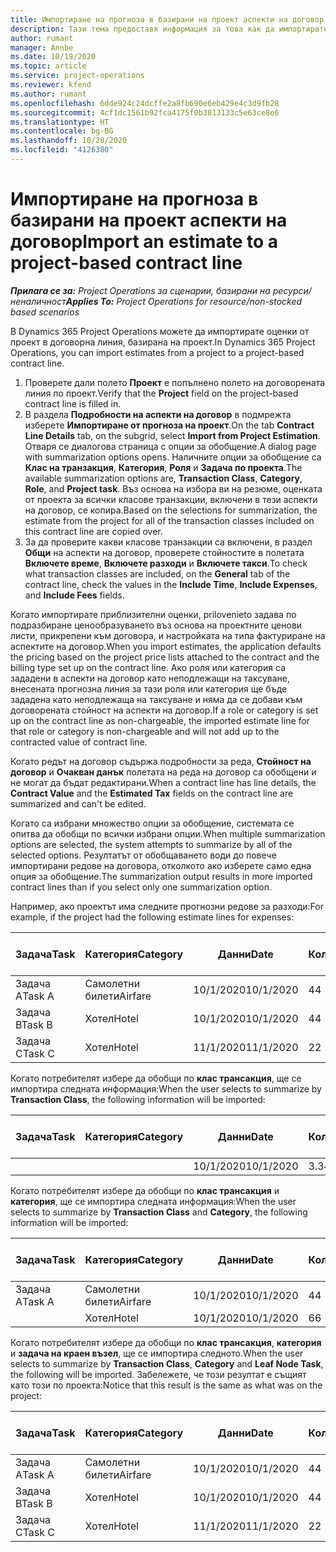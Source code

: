 ```yaml
---
title: Импортиране на прогноза в базирани на проект аспекти на договор
description: Тази тема предоставя информация за това как да импортирате прогнози от проект в аспекти на договор.
author: rumant
manager: Annbe
ms.date: 10/19/2020
ms.topic: article
ms.service: project-operations
ms.reviewer: kfend
ms.author: rumant
ms.openlocfilehash: 6dde924c24dcffe2a8fb690e6eb429e4c3d9fb28
ms.sourcegitcommit: 4cf1dc1561b92fca4175f0b3813133c5e63ce8e6
ms.translationtype: HT
ms.contentlocale: bg-BG
ms.lasthandoff: 10/28/2020
ms.locfileid: "4126380"
---
```

# <a name="import-an-estimate-to-a-project-based-contract-line"></a><span data-ttu-id="236e6-103">Импортиране на прогноза в базирани на проект аспекти на договор</span><span class="sxs-lookup"><span data-stu-id="236e6-103">Import an estimate to a project-based contract line</span></span>

<span data-ttu-id="236e6-104">_**Прилага се за:** Project Operations за сценарии, базирани на ресурси/неналичност_</span><span class="sxs-lookup"><span data-stu-id="236e6-104">_**Applies To:** Project Operations for resource/non-stocked based scenarios_</span></span>

<span data-ttu-id="236e6-105">В Dynamics 365 Project Operations можете да импортирате оценки от проект в договорна линия, базирана на проект.</span><span class="sxs-lookup"><span data-stu-id="236e6-105">In Dynamics 365 Project Operations, you can import estimates from a project to a project-based contract line.</span></span>

1. <span data-ttu-id="236e6-106">Проверете дали полето **Проект** е попълнено полето на договорената линия по проект.</span><span class="sxs-lookup"><span data-stu-id="236e6-106">Verify that the **Project** field on the project-based contract line is filled in.</span></span>
2. <span data-ttu-id="236e6-107">В раздела **Подробности на аспекти на договор** в подмрежта изберете **Импортиране от прогноза на проект**.</span><span class="sxs-lookup"><span data-stu-id="236e6-107">On the tab **Contract Line Details** tab, on the subgrid, select **Import from Project Estimation**.</span></span> <span data-ttu-id="236e6-108">Отваря се диалогова страница с опции за обобщение.</span><span class="sxs-lookup"><span data-stu-id="236e6-108">A dialog page with summarization options opens.</span></span> <span data-ttu-id="236e6-109">Наличните опции за обобщение са **Клас на транзакция**, **Категория**, **Роля** и **Задача по проекта**.</span><span class="sxs-lookup"><span data-stu-id="236e6-109">The available summarization options are, **Transaction Class**, **Category**, **Role**, and **Project task**.</span></span> <span data-ttu-id="236e6-110">Въз основа на избора ви на резюме, оценката от проекта за всички класове транзакции, включени в тези аспекти на договор, се копира.</span><span class="sxs-lookup"><span data-stu-id="236e6-110">Based on the selections for summarization, the estimate from the project for all of the transaction classes included on this contract line are copied over.</span></span> 
3. <span data-ttu-id="236e6-111">За да проверите какви класове транзакции са включени, в раздел **Общи** на аспекти на договор, проверете стойностите в полетата **Включете време**, **Включете разходи** и **Включете такси**.</span><span class="sxs-lookup"><span data-stu-id="236e6-111">To check what transaction classes are included, on the **General** tab of the contract line, check the values in the **Include Time**, **Include Expenses**, and **Include Fees** fields.</span></span>

<span data-ttu-id="236e6-112">Когато импортирате приблизителни оценки, prilovenieto задава по подразбиране ценообразуването въз основа на проектните ценови листи, прикрепени към договора, и настройката на типа фактуриране на аспектите на договор.</span><span class="sxs-lookup"><span data-stu-id="236e6-112">When you import estimates, the application defaults the pricing based on the project price lists attached to the contract and the billing type set up on the contract line.</span></span> <span data-ttu-id="236e6-113">Ако роля или категория са зададени в аспекти на договор като неподлежащи на таксуване, внесената прогнозна линия за тази роля или категория ще бъде зададена като неподлежаща на таксуване и няма да се добави към договорената стойност на аспекти на договор.</span><span class="sxs-lookup"><span data-stu-id="236e6-113">If a role or category is set up on the contract line as non-chargeable, the imported estimate line for that role or category is non-chargeable and will not add up to the contracted value of contract line.</span></span>

<span data-ttu-id="236e6-114">Когато редът на договор съдържа подробности за реда, **Стойност на договор** и **Очакван данък** полетата на реда на договор са обобщени и не могат да бъдат редактирани.</span><span class="sxs-lookup"><span data-stu-id="236e6-114">When a contract line has line details, the **Contract Value** and the **Estimated Tax** fields on the contract line are summarized and can't be edited.</span></span>

<span data-ttu-id="236e6-115">Когато са избрани множество опции за обобщение, системата се опитва да обобщи по всички избрани опции.</span><span class="sxs-lookup"><span data-stu-id="236e6-115">When multiple summarization options are selected, the system attempts to summarize by all of the selected options.</span></span> <span data-ttu-id="236e6-116">Резултатът от обобщаването води до повече импортирани редове на договора, отколкото ако изберете само една опция за обобщение.</span><span class="sxs-lookup"><span data-stu-id="236e6-116">The summarization output results in more imported contract lines than if you select only one summarization option.</span></span>

<span data-ttu-id="236e6-117">Например, ако проектът има следните прогнозни редове за разходи:</span><span class="sxs-lookup"><span data-stu-id="236e6-117">For example, if the project had the following estimate lines for expenses:</span></span>

| <span data-ttu-id="236e6-118">Задача</span><span class="sxs-lookup"><span data-stu-id="236e6-118">Task</span></span> | <span data-ttu-id="236e6-119">Категория</span><span class="sxs-lookup"><span data-stu-id="236e6-119">Category</span></span> | <span data-ttu-id="236e6-120">Данни</span><span class="sxs-lookup"><span data-stu-id="236e6-120">Date</span></span> | <span data-ttu-id="236e6-121">Количество</span><span class="sxs-lookup"><span data-stu-id="236e6-121">Quantity</span></span> | <span data-ttu-id="236e6-122">Единична цена</span><span class="sxs-lookup"><span data-stu-id="236e6-122">Unit price</span></span> | <span data-ttu-id="236e6-123">Количество</span><span class="sxs-lookup"><span data-stu-id="236e6-123">Amount</span></span> |
| --- | --- | --- | --- | --- | --- |
| <span data-ttu-id="236e6-124">Задача А</span><span class="sxs-lookup"><span data-stu-id="236e6-124">Task A</span></span> | <span data-ttu-id="236e6-125">Самолетни билети</span><span class="sxs-lookup"><span data-stu-id="236e6-125">Airfare</span></span> | <span data-ttu-id="236e6-126">10/1/2020</span><span class="sxs-lookup"><span data-stu-id="236e6-126">10/1/2020</span></span> | <span data-ttu-id="236e6-127">4</span><span class="sxs-lookup"><span data-stu-id="236e6-127">4</span></span> | <span data-ttu-id="236e6-128">400</span><span class="sxs-lookup"><span data-stu-id="236e6-128">400</span></span> | <span data-ttu-id="236e6-129">1600</span><span class="sxs-lookup"><span data-stu-id="236e6-129">1600</span></span> |
| <span data-ttu-id="236e6-130">Задача B</span><span class="sxs-lookup"><span data-stu-id="236e6-130">Task B</span></span> | <span data-ttu-id="236e6-131">Хотел</span><span class="sxs-lookup"><span data-stu-id="236e6-131">Hotel</span></span> | <span data-ttu-id="236e6-132">10/1/2020</span><span class="sxs-lookup"><span data-stu-id="236e6-132">10/1/2020</span></span> | <span data-ttu-id="236e6-133">4</span><span class="sxs-lookup"><span data-stu-id="236e6-133">4</span></span> | <span data-ttu-id="236e6-134">200</span><span class="sxs-lookup"><span data-stu-id="236e6-134">200</span></span> | <span data-ttu-id="236e6-135">800</span><span class="sxs-lookup"><span data-stu-id="236e6-135">800</span></span> |
| <span data-ttu-id="236e6-136">Задача C</span><span class="sxs-lookup"><span data-stu-id="236e6-136">Task C</span></span> | <span data-ttu-id="236e6-137">Хотел</span><span class="sxs-lookup"><span data-stu-id="236e6-137">Hotel</span></span> | <span data-ttu-id="236e6-138">11/1/2020</span><span class="sxs-lookup"><span data-stu-id="236e6-138">11/1/2020</span></span> | <span data-ttu-id="236e6-139">2</span><span class="sxs-lookup"><span data-stu-id="236e6-139">2</span></span> | <span data-ttu-id="236e6-140">200</span><span class="sxs-lookup"><span data-stu-id="236e6-140">200</span></span> | <span data-ttu-id="236e6-141">400</span><span class="sxs-lookup"><span data-stu-id="236e6-141">400</span></span> |

<span data-ttu-id="236e6-142">Когато потребителят избере да обобщи по **клас трансакция**, ще се импортира следната информация:</span><span class="sxs-lookup"><span data-stu-id="236e6-142">When the user selects to summarize by **Transaction Class**, the following information will be imported:</span></span>

| <span data-ttu-id="236e6-143">Задача</span><span class="sxs-lookup"><span data-stu-id="236e6-143">Task</span></span> | <span data-ttu-id="236e6-144">Категория</span><span class="sxs-lookup"><span data-stu-id="236e6-144">Category</span></span> | <span data-ttu-id="236e6-145">Данни</span><span class="sxs-lookup"><span data-stu-id="236e6-145">Date</span></span> | <span data-ttu-id="236e6-146">Количество</span><span class="sxs-lookup"><span data-stu-id="236e6-146">Quantity</span></span> | <span data-ttu-id="236e6-147">Единична цена</span><span class="sxs-lookup"><span data-stu-id="236e6-147">Unit price</span></span> | <span data-ttu-id="236e6-148">Количество</span><span class="sxs-lookup"><span data-stu-id="236e6-148">Amount</span></span> |
| --- | --- | --- | --- | --- | --- |
| &nbsp;  | &nbsp;  | <span data-ttu-id="236e6-149">10/1/2020</span><span class="sxs-lookup"><span data-stu-id="236e6-149">10/1/2020</span></span> | <span data-ttu-id="236e6-150">3.34</span><span class="sxs-lookup"><span data-stu-id="236e6-150">3.34</span></span> | <span data-ttu-id="236e6-151">840</span><span class="sxs-lookup"><span data-stu-id="236e6-151">840</span></span> | <span data-ttu-id="236e6-152">2800</span><span class="sxs-lookup"><span data-stu-id="236e6-152">2800</span></span> |

<span data-ttu-id="236e6-153">Когато потребителят избере да обобщи по **клас трансакция** и **категория**, ще се импортира следната информация:</span><span class="sxs-lookup"><span data-stu-id="236e6-153">When the user selects to summarize by **Transaction Class** and **Category**, the following information will be imported:</span></span>

| <span data-ttu-id="236e6-154">Задача</span><span class="sxs-lookup"><span data-stu-id="236e6-154">Task</span></span> | <span data-ttu-id="236e6-155">Категория</span><span class="sxs-lookup"><span data-stu-id="236e6-155">Category</span></span> | <span data-ttu-id="236e6-156">Данни</span><span class="sxs-lookup"><span data-stu-id="236e6-156">Date</span></span> | <span data-ttu-id="236e6-157">Количество</span><span class="sxs-lookup"><span data-stu-id="236e6-157">Quantity</span></span> | <span data-ttu-id="236e6-158">Единична цена</span><span class="sxs-lookup"><span data-stu-id="236e6-158">Unit price</span></span> | <span data-ttu-id="236e6-159">Количество</span><span class="sxs-lookup"><span data-stu-id="236e6-159">Amount</span></span> |
| --- | --- | --- | --- | --- | --- |
| <span data-ttu-id="236e6-160">Задача А</span><span class="sxs-lookup"><span data-stu-id="236e6-160">Task A</span></span> | <span data-ttu-id="236e6-161">Самолетни билети</span><span class="sxs-lookup"><span data-stu-id="236e6-161">Airfare</span></span> | <span data-ttu-id="236e6-162">10/1/2020</span><span class="sxs-lookup"><span data-stu-id="236e6-162">10/1/2020</span></span> | <span data-ttu-id="236e6-163">4</span><span class="sxs-lookup"><span data-stu-id="236e6-163">4</span></span> | <span data-ttu-id="236e6-164">400</span><span class="sxs-lookup"><span data-stu-id="236e6-164">400</span></span> | <span data-ttu-id="236e6-165">1600</span><span class="sxs-lookup"><span data-stu-id="236e6-165">1600</span></span> |
| &nbsp;  | <span data-ttu-id="236e6-166">Хотел</span><span class="sxs-lookup"><span data-stu-id="236e6-166">Hotel</span></span> | <span data-ttu-id="236e6-167">10/1/2020</span><span class="sxs-lookup"><span data-stu-id="236e6-167">10/1/2020</span></span> | <span data-ttu-id="236e6-168">6</span><span class="sxs-lookup"><span data-stu-id="236e6-168">6</span></span> | <span data-ttu-id="236e6-169">200</span><span class="sxs-lookup"><span data-stu-id="236e6-169">200</span></span> | <span data-ttu-id="236e6-170">1200</span><span class="sxs-lookup"><span data-stu-id="236e6-170">1200</span></span> |

<span data-ttu-id="236e6-171">Когато потребителят избере да обобщи по **клас трансакция**, **категория** и **задача на краен възел**, ще се импортира следното.</span><span class="sxs-lookup"><span data-stu-id="236e6-171">When the user selects to summarize by **Transaction Class**, **Category** and **Leaf Node Task**, the following will be imported.</span></span> <span data-ttu-id="236e6-172">Забележете, че този резултат е същият като този по проекта:</span><span class="sxs-lookup"><span data-stu-id="236e6-172">Notice that this result is the same as what was on the project:</span></span>

| <span data-ttu-id="236e6-173">Задача</span><span class="sxs-lookup"><span data-stu-id="236e6-173">Task</span></span> | <span data-ttu-id="236e6-174">Категория</span><span class="sxs-lookup"><span data-stu-id="236e6-174">Category</span></span> | <span data-ttu-id="236e6-175">Данни</span><span class="sxs-lookup"><span data-stu-id="236e6-175">Date</span></span> | <span data-ttu-id="236e6-176">Количество</span><span class="sxs-lookup"><span data-stu-id="236e6-176">Quantity</span></span> | <span data-ttu-id="236e6-177">Единична цена</span><span class="sxs-lookup"><span data-stu-id="236e6-177">Unit price</span></span> | <span data-ttu-id="236e6-178">Количество</span><span class="sxs-lookup"><span data-stu-id="236e6-178">Amount</span></span> |
| --- | --- | --- | --- | --- | --- |
| <span data-ttu-id="236e6-179">Задача А</span><span class="sxs-lookup"><span data-stu-id="236e6-179">Task A</span></span> | <span data-ttu-id="236e6-180">Самолетни билети</span><span class="sxs-lookup"><span data-stu-id="236e6-180">Airfare</span></span> | <span data-ttu-id="236e6-181">10/1/2020</span><span class="sxs-lookup"><span data-stu-id="236e6-181">10/1/2020</span></span> | <span data-ttu-id="236e6-182">4</span><span class="sxs-lookup"><span data-stu-id="236e6-182">4</span></span> | <span data-ttu-id="236e6-183">400</span><span class="sxs-lookup"><span data-stu-id="236e6-183">400</span></span> | <span data-ttu-id="236e6-184">1600</span><span class="sxs-lookup"><span data-stu-id="236e6-184">1600</span></span> |
| <span data-ttu-id="236e6-185">Задача B</span><span class="sxs-lookup"><span data-stu-id="236e6-185">Task B</span></span> | <span data-ttu-id="236e6-186">Хотел</span><span class="sxs-lookup"><span data-stu-id="236e6-186">Hotel</span></span> | <span data-ttu-id="236e6-187">10/1/2020</span><span class="sxs-lookup"><span data-stu-id="236e6-187">10/1/2020</span></span> | <span data-ttu-id="236e6-188">4</span><span class="sxs-lookup"><span data-stu-id="236e6-188">4</span></span> | <span data-ttu-id="236e6-189">200</span><span class="sxs-lookup"><span data-stu-id="236e6-189">200</span></span> | <span data-ttu-id="236e6-190">800</span><span class="sxs-lookup"><span data-stu-id="236e6-190">800</span></span> |
| <span data-ttu-id="236e6-191">Задача C</span><span class="sxs-lookup"><span data-stu-id="236e6-191">Task C</span></span> | <span data-ttu-id="236e6-192">Хотел</span><span class="sxs-lookup"><span data-stu-id="236e6-192">Hotel</span></span> | <span data-ttu-id="236e6-193">11/1/2020</span><span class="sxs-lookup"><span data-stu-id="236e6-193">11/1/2020</span></span> | <span data-ttu-id="236e6-194">2</span><span class="sxs-lookup"><span data-stu-id="236e6-194">2</span></span> | <span data-ttu-id="236e6-195">200</span><span class="sxs-lookup"><span data-stu-id="236e6-195">200</span></span> | <span data-ttu-id="236e6-196">400</span><span class="sxs-lookup"><span data-stu-id="236e6-196">400</span></span> |
